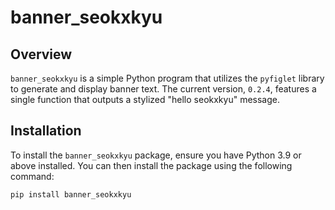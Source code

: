 # banner_seokxkyu

## **Overview**
`banner_seokxkyu` is a simple Python program that utilizes the `pyfiglet` library to generate and display banner text. The current version, `0.2.4`, features a single function that outputs a stylized "hello seokxkyu" message.

## **Installation**

To install the `banner_seokxkyu` package, ensure you have Python 3.9 or above installed. You can then install the package using the following command:

```sh
pip install banner_seokxkyu
```
